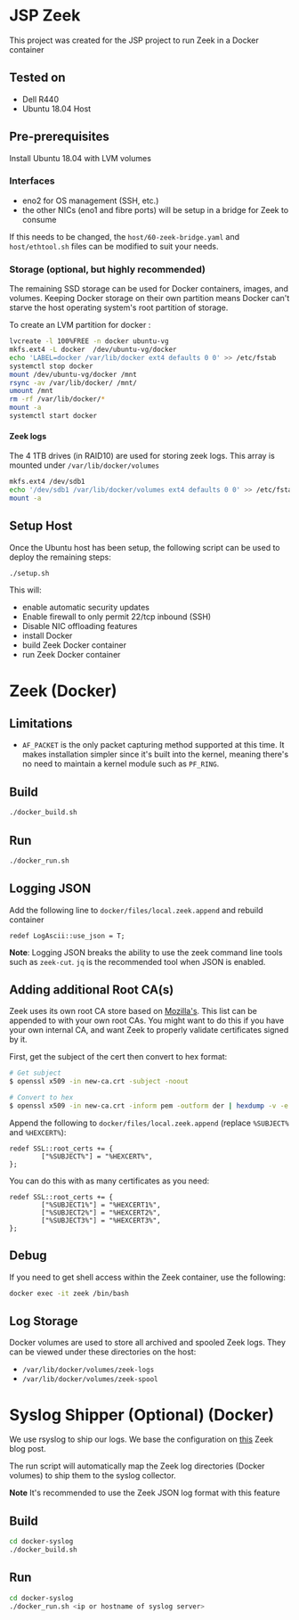 # JSP Zeek
This project was created for the JSP project to run Zeek in a Docker container

## Tested on
* Dell R440
* Ubuntu 18.04 Host

## Pre-prerequisites

Install Ubuntu 18.04 with LVM volumes

### Interfaces
- eno2 for OS management (SSH, etc.)
- the other NICs (eno1 and fibre ports) will be setup in a bridge for Zeek to consume

If this needs to be changed, the `host/60-zeek-bridge.yaml` and `host/ethtool.sh` files can be modified to suit your needs.

### Storage (optional, but highly recommended)
The remaining SSD storage can be used for Docker containers, images, and volumes. Keeping Docker storage on their own partition
means Docker can't starve the host operating system's root partition of storage.

To create an LVM partition for docker :

```bash
lvcreate -l 100%FREE -n docker ubuntu-vg
mkfs.ext4 -L docker  /dev/ubuntu-vg/docker
echo 'LABEL=docker /var/lib/docker ext4 defaults 0 0' >> /etc/fstab
systemctl stop docker
mount /dev/ubuntu-vg/docker /mnt
rsync -av /var/lib/docker/ /mnt/
umount /mnt
rm -rf /var/lib/docker/*
mount -a
systemctl start docker
```

#### Zeek logs
The 4 1TB drives (in RAID10) are used for storing zeek logs.
This array is mounted under `/var/lib/docker/volumes`

```bash
mkfs.ext4 /dev/sdb1
echo '/dev/sdb1 /var/lib/docker/volumes ext4 defaults 0 0' >> /etc/fstab
mount -a
```

## Setup Host

Once the Ubuntu host has been setup, the following script can be used to deploy the remaining steps:

```bash
./setup.sh
```

This will:
* enable automatic security updates
* Enable firewall to only permit 22/tcp inbound (SSH)
* Disable NIC offloading features
* install Docker
* build Zeek Docker container
* run Zeek Docker container


# Zeek (Docker)
## Limitations
* `AF_PACKET` is the only packet capturing method supported at this time. It makes installation simpler since it's built into the kernel, meaning there's no need to maintain a kernel module such as `PF_RING`.

## Build
```bash
./docker_build.sh
```

## Run
```bash
./docker_run.sh
```

## Logging JSON
Add the following line to `docker/files/local.zeek.append` and rebuild container
```
redef LogAscii::use_json = T;
```

**Note**: Logging JSON breaks the ability to use the zeek command line tools such as `zeek-cut`. `jq` is the recommended
tool when JSON is enabled.

## Adding additional Root CA(s)
Zeek uses its own root CA store based on [Mozilla's](https://docs.zeek.org/en/stable/scripts/base/protocols/ssl/mozilla-ca-list.zeek.html).
This list can be appended to with your own root CAs. You might want to do this if you have your own internal CA, and want Zeek to properly validate certificates signed by it.

First, get the subject of the cert then convert to hex format:
```bash
# Get subject
$ openssl x509 -in new-ca.crt -subject -noout

# Convert to hex
$ openssl x509 -in new-ca.crt -inform pem -outform der | hexdump -v -e '1/1 "\\\x"' -e '1/1 "%02X"'
```

Append the following to `docker/files/local.zeek.append` (replace `%SUBJECT%` and `%HEXCERT%`):

```
redef SSL::root_certs += {
        ["%SUBJECT%"] = "%HEXCERT%",
};
```

You can do this with as many certificates as you need:
```
redef SSL::root_certs += {
        ["%SUBJECT1%"] = "%HEXCERT1%",
        ["%SUBJECT2%"] = "%HEXCERT2%",
        ["%SUBJECT3%"] = "%HEXCERT3%",
};
```


## Debug
If you need to get shell access within the Zeek container, use the following:
```bash
docker exec -it zeek /bin/bash
```

## Log Storage
Docker volumes are used to store all archived and spooled Zeek logs. They can be viewed under these directories on the host:
* `/var/lib/docker/volumes/zeek-logs`
* `/var/lib/docker/volumes/zeek-spool`

# Syslog Shipper (Optional) (Docker)
We use rsyslog to ship our logs. We base the configuration on [this](https://blog.zeek.org/2015/09/analyzing-bro-logs-with-sagan.html) Zeek blog post.

The run script will automatically map the Zeek log directories (Docker volumes) to ship them to the syslog collector.

**Note** It's recommended to use the Zeek JSON log format with this feature

## Build
```bash
cd docker-syslog
./docker_build.sh
```

## Run
```bash
cd docker-syslog
./docker_run.sh <ip or hostname of syslog server>
```

